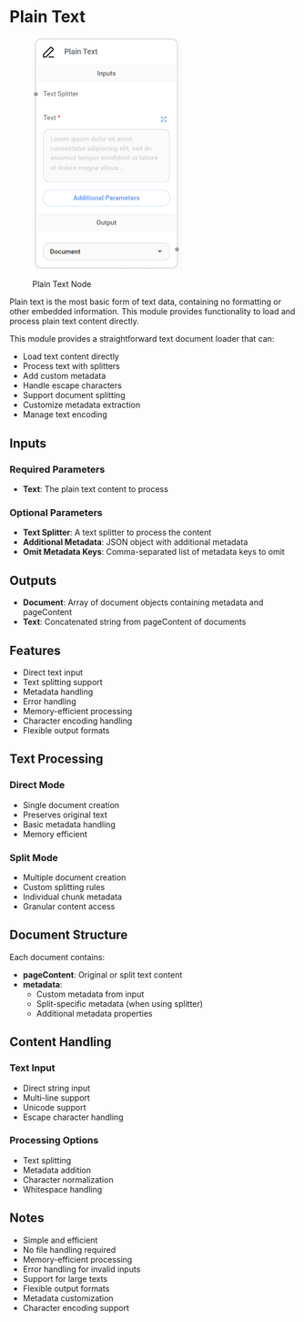 # Plain Text

<figure><img src="../../../.gitbook/assets/image (5) (1) (1) (1) (1) (1) (1) (1) (1) (2).png" alt="" width="263"><figcaption><p>Plain Text Node</p></figcaption></figure>

Plain text is the most basic form of text data, containing no formatting or other embedded information. This module provides functionality to load and process plain text content directly.

This module provides a straightforward text document loader that can:

* Load text content directly
* Process text with splitters
* Add custom metadata
* Handle escape characters
* Support document splitting
* Customize metadata extraction
* Manage text encoding

## Inputs

### Required Parameters

* **Text**: The plain text content to process

### Optional Parameters

* **Text Splitter**: A text splitter to process the content
* **Additional Metadata**: JSON object with additional metadata
* **Omit Metadata Keys**: Comma-separated list of metadata keys to omit

## Outputs

* **Document**: Array of document objects containing metadata and pageContent
* **Text**: Concatenated string from pageContent of documents

## Features

* Direct text input
* Text splitting support
* Metadata handling
* Error handling
* Memory-efficient processing
* Character encoding handling
* Flexible output formats

## Text Processing

### Direct Mode

* Single document creation
* Preserves original text
* Basic metadata handling
* Memory efficient

### Split Mode

* Multiple document creation
* Custom splitting rules
* Individual chunk metadata
* Granular content access

## Document Structure

Each document contains:

* **pageContent**: Original or split text content
* **metadata**:
  * Custom metadata from input
  * Split-specific metadata (when using splitter)
  * Additional metadata properties

## Content Handling

### Text Input

* Direct string input
* Multi-line support
* Unicode support
* Escape character handling

### Processing Options

* Text splitting
* Metadata addition
* Character normalization
* Whitespace handling

## Notes

* Simple and efficient
* No file handling required
* Memory-efficient processing
* Error handling for invalid inputs
* Support for large texts
* Flexible output formats
* Metadata customization
* Character encoding support
